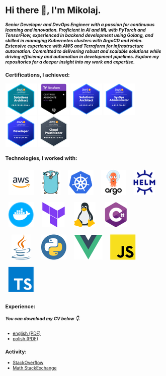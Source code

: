 <h1>Hi there 👋, I'm Mikolaj.</h1>
<h5>Senior Developer and DevOps Engineer with a passion for continuous learning and innovation. Proficient in AI and ML with PyTorch and TensorFlow, experienced in backend development using Golang, and skilled in managing Kubernetes clusters with ArgoCD and Helm. Extensive experience with AWS and Terraform for infrastructure automation. Committed to delivering robust and scalable solutions while driving efficiency and automation in development pipelines. Explore my repositories for a deeper insight into my work and expertise.</h5>
<h3>Certifications, I achieved:</h3>
<p align="left">
  <img style="object-fit: contain;" src="./img/AWS-Certified-Solutions-Architect-Professional.png" width="100" height="100" alt="cs">
  <img style="object-fit: contain;" src="./img/Terraform-Certified-Associate.png" width="100" height="100" alt="cs">
  <img style="object-fit: contain;" src="./img/AWS-Certified-Solutions-Architect-Associate.png" width="100" height="100" alt="cs">
  <img style="object-fit: contain;" src="./img/AWS-Certified-SysOps-Administrator-Associate.png" width="100" height="100" alt="cs">
  <img style="object-fit: contain;" src="./img/AWS-Certified-Developer-Associate.png" width="100" height="100" alt="cs">
  <img style="object-fit: contain;" src="./img/AWS-Certified-Cloud-Practitioner.png" width="100" height="100" alt="cs">
</p>

<h3>Technologies, I worked with:</h3>
<p align="left">
  <img style="object-fit: contain; margin: 10px;" src="./img/aws.png" height="80" alt="cs">
  <img style="object-fit: contain; margin: 10px;" src="./img/go.png" height="80" alt="cs">
  <img style="object-fit: contain; margin: 10px;" src="./img/k8s.png" height="80" alt="cs">
  <img style="object-fit: contain; margin: 10px;" src="./img/argo.png" height="80" alt="cs">
  <img style="object-fit: contain; margin: 10px;" src="./img/helm.png" height="80" alt="cs">
  <img style="object-fit: contain; margin: 10px;" src="./img/docker.png" width="80" height="80" alt="cs">
  <img style="object-fit: contain; margin: 10px;" src="./img/terraform.png" width="80" height="80" alt="cs">
  <img style="object-fit: contain; margin: 10px;" src="./img/linux.png" height="80" alt="cs">
  <img style="object-fit: contain; margin: 10px;" src="./img/cs.png" width="80" height="80" alt="cs">
  <img style="object-fit: contain; margin: 10px;" src="./img/java.png" width="80" height="80" alt="cs">
  <img style="object-fit: contain; margin: 10px;" src="./img/py.png" width="80" height="80" alt="cs">
  <img style="object-fit: contain; margin: 10px;" src="./img/vue.png" height="80" alt="cs">
  <img style="object-fit: contain; margin: 10px;" src="./img/js.png" height="80" alt="cs">
  <img style="object-fit: contain; margin: 10px;" src="./img/ts.png" height="80" alt="cs">
</p>

<h3>Experience:</h3>
<h5>You can download my CV below 👇.</h5>
<ul>
  <li>
    <a href="https://github.com/mikolajsemeniuk/mikolajsemeniuk/blob/main/cvs/cv_mikolaj_semeniuk_en.pdf">
      english (PDF)
    </a>
  </li>
  <li>
    <a href="https://github.com/mikolajsemeniuk/mikolajsemeniuk/blob/main/cvs/cv_mikolaj_semeniuk_pl.pdf">
      polish (PDF)
    </a>
  </li>
 </ul>
 <h3>Activity:</h3>
 <ul>
  <li>
    <a href="https://stackoverflow.com/users/13947931/mikolaj-semeniuk">
      StackOverflow
    </a>
  </li>
  <li>
    <a href="https://math.stackexchange.com/users/872720/mikolaj-semeniuk">
      Math StackExchange
    </a>
  </li>
 </ul>
